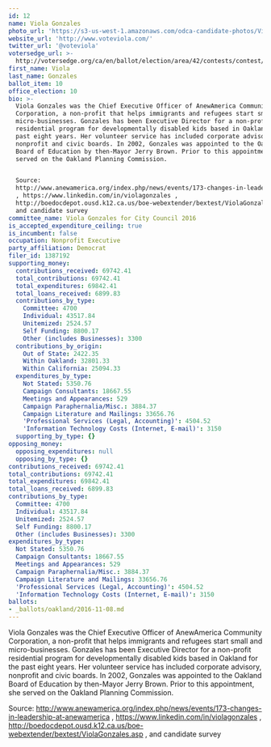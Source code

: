 ```yaml
---
id: 12
name: Viola Gonzales
photo_url: 'https://s3-us-west-1.amazonaws.com/odca-candidate-photos/Viola-Gonzales.png'
website_url: 'http://www.voteviola.com/'
twitter_url: '@voteviola'
votersedge_url: >-
  http://votersedge.org/ca/en/ballot/election/area/42/contests/contest/13237/candidate/130760?&county=Alameda%20County&election_authority_id=1
first_name: Viola
last_name: Gonzales
ballot_item: 10
office_election: 10
bio: >-
  Viola Gonzales was the Chief Executive Officer of AnewAmerica Community
  Corporation, a non-profit that helps immigrants and refugees start small and
  micro-businesses. Gonzales has been Executive Director for a non-profit
  residential program for developmentally disabled kids based in Oakland for the
  past eight years. Her volunteer service has included corporate advisory,
  nonprofit and civic boards. In 2002, Gonzales was appointed to the Oakland
  Board of Education by then-Mayor Jerry Brown. Prior to this appointment, she
  served on the Oakland Planning Commission. 


  Source:
  http://www.anewamerica.org/index.php/news/events/173-changes-in-leadership-at-anewamerica
  , https://www.linkedin.com/in/violagonzales ,
  http://boedocdepot.ousd.k12.ca.us/boe-webextender/bextest/ViolaGonzales.asp ,
  and candidate survey
committee_name: Viola Gonzales for City Council 2016
is_accepted_expenditure_ceiling: true
is_incumbent: false
occupation: Nonprofit Executive
party_affiliation: Democrat
filer_id: 1387192
supporting_money:
  contributions_received: 69742.41
  total_contributions: 69742.41
  total_expenditures: 69842.41
  total_loans_received: 6899.83
  contributions_by_type:
    Committee: 4700
    Individual: 43517.84
    Unitemized: 2524.57
    Self Funding: 8800.17
    Other (includes Businesses): 3300
  contributions_by_origin:
    Out of State: 2422.35
    Within Oakland: 32801.33
    Within California: 25094.33
  expenditures_by_type:
    Not Stated: 5350.76
    Campaign Consultants: 18667.55
    Meetings and Appearances: 529
    Campaign Paraphernalia/Misc.: 3884.37
    Campaign Literature and Mailings: 33656.76
    'Professional Services (Legal, Accounting)': 4504.52
    'Information Technology Costs (Internet, E-mail)': 3150
  supporting_by_type: {}
opposing_money:
  opposing_expenditures: null
  opposing_by_type: {}
contributions_received: 69742.41
total_contributions: 69742.41
total_expenditures: 69842.41
total_loans_received: 6899.83
contributions_by_type:
  Committee: 4700
  Individual: 43517.84
  Unitemized: 2524.57
  Self Funding: 8800.17
  Other (includes Businesses): 3300
expenditures_by_type:
  Not Stated: 5350.76
  Campaign Consultants: 18667.55
  Meetings and Appearances: 529
  Campaign Paraphernalia/Misc.: 3884.37
  Campaign Literature and Mailings: 33656.76
  'Professional Services (Legal, Accounting)': 4504.52
  'Information Technology Costs (Internet, E-mail)': 3150
ballots:
- _ballots/oakland/2016-11-08.md
---
```

Viola Gonzales was the Chief Executive Officer of AnewAmerica Community Corporation, a non-profit that helps immigrants and refugees start small and micro-businesses. Gonzales has been Executive Director for a non-profit residential program for developmentally disabled kids based in Oakland for the past eight years. Her volunteer service has included corporate advisory, nonprofit and civic boards. In 2002, Gonzales was appointed to the Oakland Board of Education by then-Mayor Jerry Brown. Prior to this appointment, she served on the Oakland Planning Commission. 

Source: http://www.anewamerica.org/index.php/news/events/173-changes-in-leadership-at-anewamerica , https://www.linkedin.com/in/violagonzales , http://boedocdepot.ousd.k12.ca.us/boe-webextender/bextest/ViolaGonzales.asp , and candidate survey
